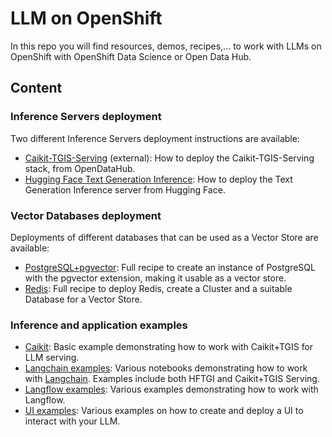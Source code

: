 # LLM on OpenShift

In this repo you will find resources, demos, recipes,... to work with LLMs on OpenShift with OpenShift Data Science or Open Data Hub.

## Content

### Inference Servers deployment

Two different Inference Servers deployment instructions are available:

- [Caikit-TGIS-Serving](https://github.com/opendatahub-io/caikit-tgis-serving) (external): How to deploy the Caikit-TGIS-Serving stack, from OpenDataHub.
- [Hugging Face Text Generation Inference](hf_tgis_deployment/README.md): How to deploy the Text Generation Inference server from Hugging Face.

### Vector Databases deployment

Deployments of different databases that can be used as a Vector Store are available:

- [PostgreSQL+pgvector](https://github.com/pgvector/pgvector): Full recipe to create an instance of PostgreSQL with the pgvector extension, making it usable as a vector store.
- [Redis](redis_deployment/README.md): Full recipe to deploy Redis, create a Cluster and a suitable Database for a Vector Store.

### Inference and application examples

- [Caikit](examples/notebooks/caikit-basic-query/README.md): Basic example demonstrating how to work with Caikit+TGIS for LLM serving.
- [Langchain examples](examples/notebooks/langchain/README.md): Various notebooks demonstrating how to work with [Langchain](https://www.langchain.com/). Examples include both HFTGI and Caikit+TGIS Serving.
- [Langflow examples](examples/langflow/README.md): Various examples demonstrating how to work with Langflow.
- [UI examples](examples/ui/README.md): Various examples on how to create and deploy a UI to interact with your LLM.
